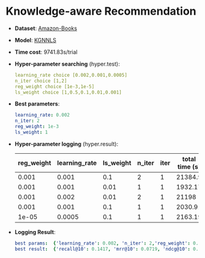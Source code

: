 # Knowledge-aware Recommendation

- **Dataset**: [Amazon-Books](../../md/amazon-books_kg.md)

- **Model**: [KGNNLS](https://recbole.io/docs/user_guide/model/knowledge/kgnnls.html)

- **Time cost**: 9741.83s/trial

- **Hyper-parameter searching** (hyper.test):

  ```yaml
  learning_rate choice [0.002,0.001,0.0005] 
  n_iter choice [1,2] 
  reg_weight choice [1e-3,1e-5]
  ls_weight choice [1,0.5,0.1,0.01,0.001]
  ```

- **Best parameters**:

  ```yaml
  learning_rate: 0.002
  n_iter: 2
  reg_weight: 1e-3
  ls_weight: 1
  ```

- **Hyper-parameter logging** (hyper.result):

  | reg_weight | learning_rate | ls_weight | n_iter | iter | total time (s) | recall@10 | mrr@10 | ndcg@10 |
  |------------|---------------|-----------|--------|------|----------------|-----------|--------|---------|
  | 0.001      | 0.001         | 0.1       | 2      | 1    | 21384.9        | 0.1377    | 0.0663 | 0.0827  |
  | 0.001      | 0.001         | 0.01      | 1      | 1    | 1932.17        | 0.0737    | 0.0377 | 0.0458  |
  | 0.001      | 0.002         | 0.01      | 2      | 1    | 21198          | 0.1417    | 0.0719 | 0.088   |
  | 0.001      | 0.001         | 0.1       | 1      | 1    | 2030.91        | 0.0737    | 0.0377 | 0.0458  |
  | 1e-05      | 0.0005        | 0.1       | 1      | 1    | 2163.19        | 0.07      | 0.0344 | 0.0424  |



- **Logging Result**:

  ```yaml
  best params:  {'learning_rate': 0.002, 'n_iter': 2,'reg_weight': 0.001, 'ls_weight': 0.01}
  best result:  {'recall@10': 0.1417, 'mrr@10': 0.0719, 'ndcg@10': 0.088, 'hit@10': 0.1435, 'precision@10': 0.0144, 'time_this_iter_s': 21198.022414445877}

  ```
